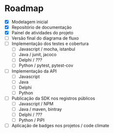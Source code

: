 # Roadmap

- [x] Modelagem inicial
- [x] Repositório de documentação
- [x] Painel de atividades do projeto
- [ ] Versão final do diagrama de fluxo
- [ ] Implementação dos testes e cobertura
  - [ ] Javascript / mocha, istanbul
  - [ ] Java / junit, jacoco
  - [ ] Delphi / _???_
  - [ ] Python / pytest, pytest-cov
- [ ] Implementação da API
  - [ ] Javascript
  - [ ] Java
  - [ ] Delphi
  - [ ] Python
- [ ] Publicação da SDK nos registros públicos
  - [ ] Javascript / NPM
  - [ ] Java / maven, bintray
  - [ ] Delphi / _???_
  - [ ] Python / PiPI
- [ ] Aplicação de badges nos projetos / code climate
